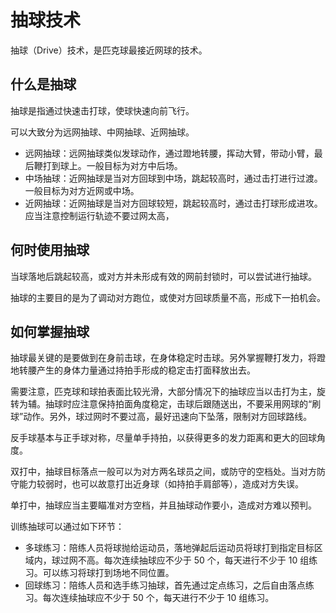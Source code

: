 # 抽球技术

抽球（Drive）技术，是匹克球最接近网球的技术。

## 什么是抽球

抽球是指通过快速击打球，使球快速向前飞行。

可以大致分为远网抽球、中网抽球、近网抽球。

* 远网抽球：远网抽球类似发球动作，通过蹬地转腰，挥动大臂，带动小臂，最后鞭打到球上。一般目标为对方中后场。
* 中场抽球：近网抽球是当对方回球到中场，跳起较高时，通过击打进行过渡。一般目标为对方近网或中场。
* 近网抽球：近网抽球是当对方回球较短，跳起较高时，通过击打球形成进攻。应当注意控制运行轨迹不要过网太高，

## 何时使用抽球

当球落地后跳起较高，或对方并未形成有效的网前封锁时，可以尝试进行抽球。

抽球的主要目的是为了调动对方跑位，或使对方回球质量不高，形成下一拍机会。

## 如何掌握抽球

抽球最关键的是要做到在身前击球，在身体稳定时击球。另外掌握鞭打发力，将蹬地转腰产生的身体力量通过持拍手形成的稳定击打面释放出去。

需要注意，匹克球和球拍表面比较光滑，大部分情况下的抽球应当以击打为主，旋转为辅。抽球时应注意保持拍面角度稳定，击球后跟随送出，不要采用网球的“刷球”动作。另外，球过网时不要过高，最好迅速向下坠落，限制对方回球路线。

反手球基本与正手球对称，尽量单手持拍，以获得更多的发力距离和更大的回球角度。

双打中，抽球目标落点一般可以为对方两名球员之间，或防守的空档处。当对方防守能力较弱时，也可以故意打出近身球（如持拍手肩部等），造成对方失误。

单打中，抽球应当主要瞄准对方空档，并且抽球动作要小，造成对方难以预判。

训练抽球可以通过如下环节：

* 多球练习：陪练人员将球抛给运动员，落地弹起后运动员将球打到指定目标区域内，球过网不高。每次连续抽球应不少于 50 个，每天进行不少于 10 组练习。可以练习将球打到场地不同位置。
* 回球练习：陪练人员和选手练习抽球，首先通过定点练习，之后自由落点练习。每次连续抽球应不少于 50 个，每天进行不少于 10 组练习。